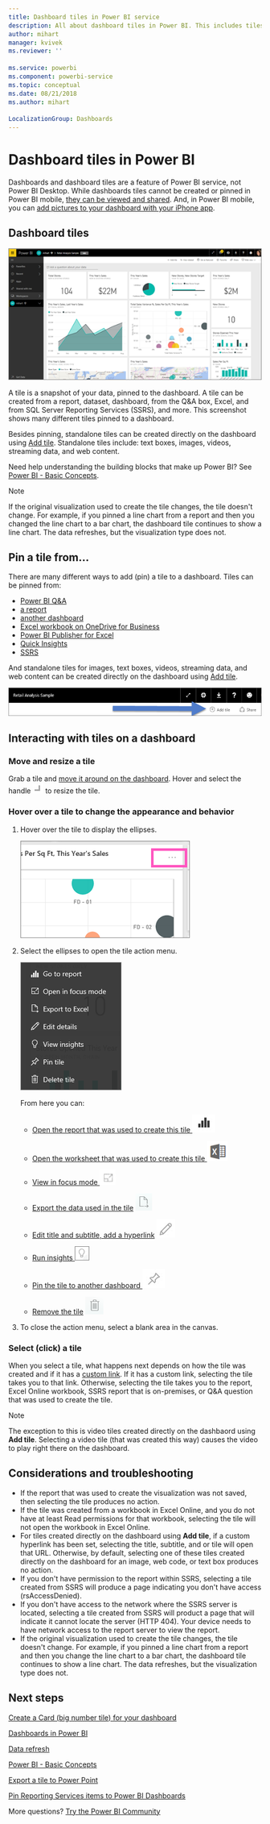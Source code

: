 ```yaml
---
title: Dashboard tiles in Power BI service
description: All about dashboard tiles in Power BI. This includes tiles that are created from SQL Server Reporting Services (SSRS).
author: mihart
manager: kvivek
ms.reviewer: ''

ms.service: powerbi
ms.component: powerbi-service
ms.topic: conceptual
ms.date: 08/21/2018
ms.author: mihart

LocalizationGroup: Dashboards
---
```

# Dashboard tiles in Power BI
Dashboards and dashboard tiles are a feature of Power BI service, not Power BI Desktop. While dashboards tiles cannot be created or pinned in Power BI mobile, [they can be viewed and shared](mobile/mobile-tiles-in-the-mobile-apps.md). And, in Power BI mobile, you can [add pictures to your dashboard with your iPhone app](mobile/mobile-iphone-app-get-started.md).

## Dashboard tiles
![Power BI dashboard](./media/end-user-tiles/power-bi-dashboard.png)

A tile is a snapshot of your data, pinned to the dashboard. A tile can be created from a report, dataset, dashboard, from the Q&A box, Excel, and from SQL Server Reporting Services (SSRS), and more.  This screenshot shows many different tiles pinned to a dashboard.

Besides pinning, standalone tiles can be created directly on the dashboard using [Add tile](../service-dashboard-add-widget.md). Standalone tiles include: text boxes, images, videos, streaming data, and web content.

Need help understanding the building blocks that make up Power BI?  See [Power BI - Basic Concepts](end-user-basic-concepts.md).

> [!NOTE]
> If the original visualization used to create the tile changes, the tile doesn't change.  For example, if you pinned a line chart from a report and then you changed the line chart to a bar chart, the dashboard tile continues to show a line chart. The data refreshes, but the visualization type does not.
> 
> 

## Pin a tile from...
There are many different ways to add (pin) a tile to a dashboard. Tiles can be pinned from:

* [Power BI Q&A](../service-dashboard-pin-tile-from-q-and-a.md)
* [a report](../service-dashboard-pin-tile-from-report.md)
* [another dashboard](../service-pin-tile-to-another-dashboard.md)
* [Excel workbook on OneDrive for Business](../service-dashboard-pin-tile-from-excel.md)
* [Power BI Publisher for Excel](../publisher-for-excel.md)
* [Quick Insights](end-user-insights.md)
* [SSRS](https://msdn.microsoft.com/library/mt604784.aspx)

And standalone tiles for images, text boxes, videos, streaming data, and web content can be created directly on the dashboard using [Add tile](../service-dashboard-add-widget.md).

  ![Add tile icon](./media/end-user-tiles/add_widgetnew.png)

## Interacting with tiles on a dashboard
### Move and resize a tile
Grab a tile and [move it around on the dashboard](../service-dashboard-edit-tile.md). Hover and select the handle ![handle](./media/end-user-tiles/resize-handle.jpg) to resize the tile.

### Hover over a tile to change the appearance and behavior
1. Hover over the tile to display the ellipses.
   
    ![tile ellipses](./media/end-user-tiles/ellipses_new.png)
2. Select the ellipses to open the tile action menu.
   
    ![ellipses icon](./media/end-user-tiles/power-bi-tile-menu.png)
   
    From here you can:
   
   * [Open the report that was used to create this tile ](end-user-reports.md) ![report icon](./media/end-user-tiles/chart-icon.jpg)  
   
   * [Open the worksheet that was used to create this tile ](end-user-reports.md) ![worksheet icon](./media/end-user-tiles/power-bi-open-worksheet.png)  
     
    * [View in focus mode ](end-user-focus.md) ![focus icon](./media/end-user-tiles/fullscreen-icon.jpg)  
     * [Export the data used in the tile](../power-bi-visualization-export-data.md) ![export data icon](./media/end-user-tiles/export-icon.png)
     * [Edit title and subtitle, add a hyperlink](../service-dashboard-edit-tile.md) ![edit icon](./media/end-user-tiles/pencil-icon.jpg)
     * [Run insights ](end-user-insights.md) ![insights icon](./media/end-user-tiles/power-bi-insights.png)
     * [Pin the tile to another dashboard ](../service-pin-tile-to-another-dashboard.md)
       ![pin icon](./media/end-user-tiles/pin-icon.jpg)
     * [Remove the tile](../service-dashboard-edit-tile.md)
     ![delete icon](./media/end-user-tiles/trash-icon.png)
3. To close the action menu, select a blank area in the canvas.

### Select (click) a tile
When you select a tile, what happens next depends on how the tile was created and if it has a [custom link](../service-dashboard-edit-tile.md). If it has a custom link, selecting the tile takes you to that link. Otherwise, selecting the tile takes you to the report, Excel Online workbook, SSRS report that is on-premises, or Q&A question that was used to create the tile.

> [!NOTE]
> The exception to this is video tiles created directly on the dashbaord using **Add tile**. Selecting a video tile (that was created this way) causes the video to play right there on the dashboard.   
> 
> 

## Considerations and troubleshooting
* If the report that was used to create the visualization was not saved, then selecting the tile produces no action.
* If the tile was created from a workbook in Excel Online, and you do not have at least Read permissions for that workbook, selecting the tile will not open the workbook in Excel Online.
* For tiles created directly on the dashboard using **Add tile**, if a custom hyperlink has been set, selecting the title, subtitle, and or tile will open that URL.  Otherwise, by default, selecting one of these tiles created directly on the dashboard for an image, web code, or text box produces no action.
* If you don't have permission to the report within SSRS, selecting a tile created from SSRS will produce a page indicating you don't have access (rsAccessDenied).
* If you don't have access to the network where the SSRS server is located, selecting a tile created from SSRS will product a page that will indicate it cannot locate the server (HTTP 404). Your device needs to have network access to the report server to view the report.
* If the original visualization used to create the tile changes, the tile doesn't change.  For example, if you pinned a line chart from a report and then you change the line chart to a bar chart, the dashboard tile continues to show a line chart. The data refreshes, but the visualization type does not.

## Next steps
[Create a Card (big number tile) for your dashboard](../visuals/power-bi-visualization-card.md)

[Dashboards in Power BI](end-user-dashboards.md)  

[Data refresh](../refresh-data.md)

[Power BI - Basic Concepts](end-user-basic-concepts.md)

[Export a tile to Power Point](http://blogs.msdn.com/b/powerbidev/archive/2015/09/28/integrating-power-bi-tiles-into-office-documents.aspx)

[Pin Reporting Services items to Power BI Dashboards](https://msdn.microsoft.com/library/mt604784.aspx)

More questions? [Try the Power BI Community](http://community.powerbi.com/)

